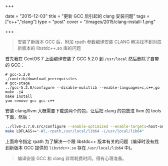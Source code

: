 +++

date  = "2015-12-03"
title =  "更新 GCC 后引起的 clang 安装问题"
tags  = ["c++","clang"]
type  = "post"
cover = "/images/2015/clang-install-1.png"

+++

> 安装了新版本 GCC 后，附加 rpath 参数编译安装 CLANG 解决找不到对应新版本的 libstdc++.so 库的问题

<!--more-->

首先我在 CentOS 7 上面编译安装了 GCC 5.2.0 到 `/usr/local` 然后删除了自带的 GCC：

```
# gcc-5.2.0
./contrib/download_prerequisites
# gcc-stage
../gcc-5.2.0/configure --disable-mulitlib --enable-languages=c,c++,go
make -j4
make install
yum remove gcc gcc-c++
```

安装 clang/llvm 大概需要下载这两个的包，让后把 clang 的包放进 llvm 的 tools 下面，然后：

``` bash
../llvm-3.7.0.src/configure --enable-optimized --enable-targets=host-only --enable-cxx1y --with-gcc-toolchain=/usr/local
make LDFLAGS+="-Wl,-rpath,/usr/local/lib64 -L/usr/local/lib64"
```

上面命令指定 rpath 为了解决一个跟 libstdc++ 版本有关的问题（编译时没有找到新版本 GCC 提供的 `libstdc++.so` 存在 `/usr/local/lib64` 中)。

> 编译安装 GCC 和 clang 非常耗费时间，得有心理准备。
